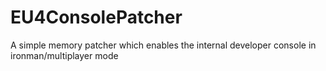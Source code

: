 # EU4ConsolePatcher
A simple memory patcher which enables the internal developer console in ironman/multiplayer mode
